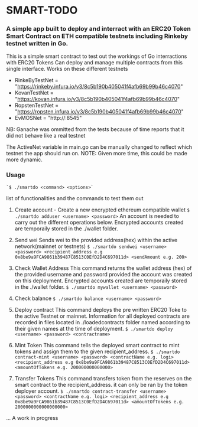 # SMART-TODO

### A simple app built to deploy and interract with an ERC20 Token Smart Contract on ETH compatible testnets including Rinkeby testnet written in Go.

This is a simple smart contract to test out the workings of Go interractions with ERC20 Tokens
Can deploy and manage multiple contracts from this single interface.
Works on these different testnets

- RinkeByTestNet = "https://rinkeby.infura.io/v3/8c5b190b405041f4afb69b99b46c4070"
- KovanTestNet   = "https://kovan.infura.io/v3/8c5b190b405041f4afb69b99b46c4070"
- RopstenTestNet = "https://ropsten.infura.io/v3/8c5b190b405041f4afb69b99b46c4070"
- EvMOSNet = "http://<localserverIP>:8545"

NB: Ganache was ommitted from the tests because of time reports that it did not behave like a real testnet

The ActiveNet variable in main.go can be manually changed to reflect which testnet the app should run on.
NOTE: Given more time, this could be made more dynamic.


### Usage
    `$ ./smartdo <command> <options>`

list of functionalities and the commands to test them out


1. Create account - Create a new encrypted ethereum compatible wallet
    `$ ./smartdo adduser <username> <password>`
    An account is needed to carry out the different operations below. Encrypted accounts created are temporaily stored in the ./wallet folder.

2. Send wei
    Sends wei to the provided address(hex) within the active network(mainnet or testnets)
    `$ ./smartdo sendwei <username> <password> <recipient_address e.g 0x8be9a9FCA9861b39487C8513C0EfD2D4C697011d> <sendAmount e.g. 200>`

3. Check Wallet Address
    This command returns the wallet address (hex) of the provided username and password provided the account was created on this deployment. Encrypted accounts created are temporaily stored in the ./wallet folder.
    `$ ./smartdo mywallet <username> <password>`

4. Check balance
    `$ ./smartdo balance <username> <password>`

5. Deploy contract
    This command deploys the pre written ERC20 Toke to the active Testnet or mainnet. Information for all deployed contracts are recorded in files located in ./loadedcontracts folder named according to their given names at the time of deployment.
	`$ ./smartdo deploy <username> <password> <contractname>`

6. Mint Token
    This command tells the deployed smart contract to mint tokens and assign them to the given recipient_address.
    `$ ./smartdo contract-mint <username> <password> <contractName e.g. logi> <recipient_address e.g 0x8be9a9FCA9861b39487C8513C0EfD2D4C697011d> <amountOfTokens e.g. 200000000000000>`

7. Transfer Tokens
    This command transfers token from the reserves on the smart contract to the recipient_address. it can only be ran by the token deployer account.
    `$ ./smartdo contract-transfer <username> <password> <contractName e.g. logi> <recipient_address e.g 0x8be9a9FCA9861b39487C8513C0EfD2D4C697011d> <amountOfTokens e.g. 2000000000000000000>`


... A work in progress


